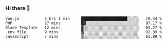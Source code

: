 ### Hi there 👋

<!--START_SECTION:waka-->

```text
Vue.js           5 hrs 1 min     ████████████████████░░░░░   79.44 %
PHP              27 mins         █▓░░░░░░░░░░░░░░░░░░░░░░░   07.17 %
Blade Template   12 mins         ▓░░░░░░░░░░░░░░░░░░░░░░░░   03.27 %
.env file        9 mins          ▓░░░░░░░░░░░░░░░░░░░░░░░░   02.39 %
JavaScript       7 mins          ▒░░░░░░░░░░░░░░░░░░░░░░░░   01.89 %
```

<!--END_SECTION:waka-->

<!--
**Jonas-VanHaeken/Jonas-VanHaeken** is a ✨ _special_ ✨ repository because its `README.md` (this file) appears on your GitHub profile.

Here are some ideas to get you started:

- 🔭 I’m currently working on ...
- 🌱 I’m currently learning ...
- 👯 I’m looking to collaborate on ...
- 🤔 I’m looking for help with ...
- 💬 Ask me about ...
- 📫 How to reach me: ...
- 😄 Pronouns: ...
- ⚡ Fun fact: ...
-->
